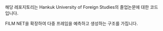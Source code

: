 해당 레포지토리는 Hankuk University of Foreign Studies의 졸업논문에 대한 코드입니다.

FILM NET을 확장하여 다중 프레임을 예측하고 생성하는 구조를 가집니다.
